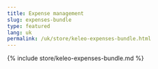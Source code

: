 ```yaml
---
title: Expense management
slug: expenses-bundle
type: featured
lang: uk
permalink: /uk/store/keleo-expenses-bundle.html
---
```


{% include store/keleo-expenses-bundle.md %}
